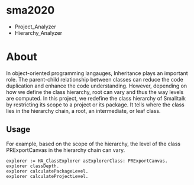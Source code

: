 # sma2020

- Project_Analyzer
- Hierarchy_Analyzer

# About
In object-oriented programming langauges, Inheritance plays an important role. The parent-child relationship between classes can reduce the code duplication and enhance the code understanding. However, depending on how we define the class hierarchy, root can vary and thus the way levels are computed.
In this project, we redefine the class hierarchy of Smalltalk by restricting its scope to a project or its package.
It tells where the class lies in the hierarchy chain, a root, an intermediate, or leaf class.

## Usage
For example, based on the scope of the hierarchy, the level of the class PRExportCanvas in the hierarchy chain can vary.

```
explorer := HA_ClassExplorer asExplorerClass: PRExportCanvas.
explorer classDepth.
explorer calculatePackageLevel.
explorer calculateProjectLevel.
```
